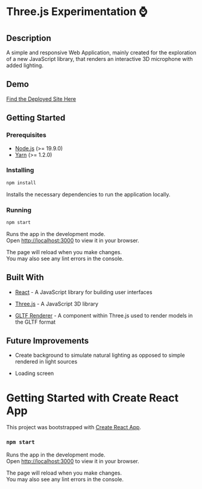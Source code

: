 # Three.js Experimentation ⌚️

## Description

A simple and responsive Web Application, mainly created for the exploration of a new JavaScript library, that renders an interactive 3D microphone with added lighting.

## Demo

[Find the Deployed Site Here](https://microphone-model.onrender.com/)
## Getting Started

### Prerequisites

- [Node.js](https://nodejs.org/en/) (>= 19.9.0)
- [Yarn](https://yarnpkg.com/en/docs/install) (>= 1.2.0)

### Installing

```bash
npm install
```

Installs the necessary dependencies to run the application locally.

### Running

```bash
npm start
```

Runs the app in the development mode.\
Open [http://localhost:3000](http://localhost:3000) to view it in your browser.

The page will reload when you make changes.\
You may also see any lint errors in the console.


## Built With

- [React](https://reactjs.org/) - A JavaScript library for building user interfaces

- [Three.js](https://threejs.org/) - A JavaScript 3D library

- [GLTF Renderer](https://docs.pmnd.rs/react-three-fiber) - A component within Three.js used to render models in the GLTF format


## Future Improvements

- Create background to simulate natural lighting as opposed to simple rendered in light sources

- Loading screen













# Getting Started with Create React App

This project was bootstrapped with [Create React App](https://github.com/facebook/create-react-app).


### `npm start`

Runs the app in the development mode.\
Open [http://localhost:3000](http://localhost:3000) to view it in your browser.

The page will reload when you make changes.\
You may also see any lint errors in the console.

